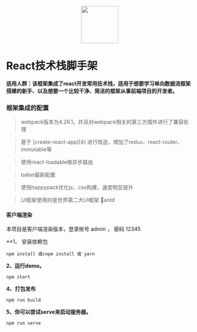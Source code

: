 <p align="center"><img width="100" src="https://segmentfault.com/img/bVZwRf?w=516&h=457" /></p>

# React技术栈脚手架

**适用人群：该框架集成了react开发常用技术栈，适用于想要学习单向数据流框架搭建的新手、以及想要一个比较干净、简洁的框架从事前端项目的开发者。**

### 框架集成的配置

> webpack版本为4.26.1，并且对webpack相关的第三方插件进行了兼容处理

> 基于 [create-react-app][4] 进行改造，增加了redux、react-router、immutable等

> 使用react-loadable做异步路由

> babel最新配置

> 使用happypack优化js、css构建，速度明显提升

> UI框架使用的是世界第二大UI框架 antd

#### 客户端渲染

本项目是客户端渲染版本，登录账号 admin ， 密码 12345 

**1、 安装依赖包
```
npm install 或cnpm install 或 yarn
```

**2、运行demo。**
 ```nodemon
 npm start
 ```

**4、打包发布** 

```nodemon
npm run build
```

**5、你可以尝试serve来启动服务器。**

```nodemon
npm run serve
```

